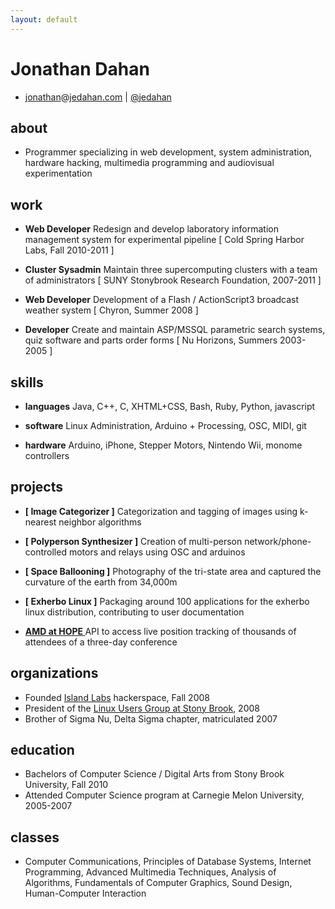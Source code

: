 ```yaml
---
layout: default
---
```


Jonathan Dahan
==============
 *  [jonathan]@[jedahan.com] | [@jedahan]

about
-----
 * Programmer specializing in web development, system administration, hardware
   hacking, multimedia programming and audiovisual experimentation

work
----
 * __Web Developer__
    Redesign and develop laboratory information management system for experimental pipeline
      [ Cold Spring Harbor Labs, Fall 2010-2011 ]

 * __Cluster Sysadmin__
    Maintain three supercomputing clusters with a team of administrators
      [ SUNY Stonybrook Research Foundation, 2007-2011 ]

 * __Web Developer__
    Development of a Flash / ActionScript3 broadcast weather system
      [ Chyron, Summer 2008 ]

 * __Developer__
    Create and maintain ASP/MSSQL parametric search systems, quiz software and parts order forms
      [ Nu Horizons, Summers 2003-2005 ]

skills
------
 * __languages__
     Java, C++, C, XHTML+CSS, Bash, Ruby, Python, javascript

 * __software__
     Linux Administration, Arduino + Processing, OSC, MIDI, git

 * __hardware__
     Arduino, iPhone, Stepper Motors, Nintendo Wii, monome controllers

projects
--------
 * __[ Image Categorizer ]__
     Categorization and tagging of images using k-nearest neighbor algorithms

 * __[ Polyperson Synthesizer ]__
     Creation of multi-person network/phone-controlled motors and relays using OSC and arduinos

 * __[ Space Ballooning ]__
     Photography of the tri-state area and captured the curvature of the earth from 34,000m

 * __[ Exherbo Linux ]__
     Packaging around 100 applications for the exherbo linux distribution, contributing to user documentation

 * __[ AMD at HOPE ]__
     API to access live position tracking of thousands of attendees of a three-day conference

organizations
-------------

 * Founded [Island Labs] hackerspace, Fall 2008
 * President of the [Linux Users Group at Stony Brook], 2008
 * Brother of Sigma Nu, Delta Sigma chapter, matriculated 2007

education
---------

 * Bachelors of Computer Science / Digital Arts from Stony Brook University, Fall 2010
 * Attended Computer Science program at Carnegie Melon University, 2005-2007

classes
-------
 * Computer Communications, Principles of Database Systems, Internet Programming,
Advanced Multimedia Techniques, Analysis of Algorithms, Fundamentals of Computer
Graphics, Sound Design, Human-Computer Interaction


[@jedahan]: http://twitter.com/jedahan
[jonathan]: mailto:jonathan@jedahan.com
[jedahan.com]: http://jedahan.com

[ Image_Categorizer ]: #
[ Polyperson_Synthesizer ]: #
[ Space_Ballooning ]: http://islandlabs.org/space
[ Exherbo_Linux ]: http://summer.exherbo.org/repositories/jedahan
[ AMD at HOPE ]: http://amd.hope.net

[Island Labs]: http://islandlabs.org
[Linux Users Group at Stony Brook]: http://lugsb.org
